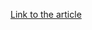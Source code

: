 [Link to the article](https://www.trendmicro.com/en_us/research/22/l/icedid-botnet-distributors-abuse-google-ppc-to-distribute-malware.html)
